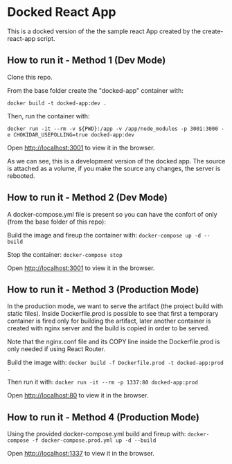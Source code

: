 # Docked React App

This is a docked version of the the sample react App created by the create-react-app script.

## How to run it - Method 1 (Dev Mode)

Clone this repo.

From the base folder create the "docked-app" container with:

`docker build -t docked-app:dev .`

Then, run the container with:

`docker run -it --rm -v ${PWD}:/app -v /app/node_modules -p 3001:3000 -e CHOKIDAR_USEPOLLING=true docked-app:dev`

Open [http://localhost:3001](http://localhost:3001) to view it in the browser.

As we can see, this is a development version of the docked app. The source is attached as a volume, if you make the source any changes, the server is rebooted.

## How to run it - Method 2 (Dev Mode)

A docker-compose.yml file is present so you can have the confort of only (from the base folder of this repo):

Build the image and fireup the container with:
`docker-compose up -d --build`

Stop the container:
`docker-compose stop`

Open [http://localhost:3001](http://localhost:3001) to view it in the browser.

## How to run it - Method 3 (Production Mode)

In the production mode, we want to serve the artifact (the project build with static files). Inside Dockerfile.prod is possible to see that first a temporary container is fired only for building the artifact, later another container is created with nginx server and the build is copied in order to be served.

Note that the nginx.conf file and its COPY line inside the Dockerfile.prod is only needed if using React Router.

Build the image with:
`docker build -f Dockerfile.prod -t docked-app:prod .`

Then run it with:
`docker run -it --rm -p 1337:80 docked-app:prod`

Open [http://localhost:80](http://localhost:80) to view it in the browser.

## How to run it - Method 4 (Production Mode)

Using the provided docker-compose.yml build and fireup with:
`docker-compose -f docker-compose.prod.yml up -d --build`

Open [http://localhost:1337](http://localhost:1337) to view it in the browser.
